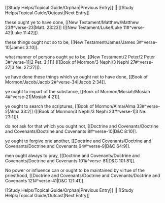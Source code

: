 [[Study Helps/Topical Guide/Orphan|Previous Entry]]  ||  [[Study Helps/Topical Guide/Outcast|Next Entry]]

 these ought ye to have done, [[New Testament/Matthew/Matthew 23#^verse-23|Matt. 23:23]] ([[New Testament/Luke/Luke 11#^verse-42|Luke 11:42]]).

 these things ought not so to be, [[New Testament/James/James 3#^verse-10|James 3:10]].

 what manner of persons ought ye to be, [[New Testament/2 Peter/2 Peter 3#^verse-11|2 Pet. 3:11]] ([[Book of Mormon/3 Nephi/3 Nephi 27#^verse-27|3 Ne. 27:27]]).

 ye have done these things which ye ought not to have done, [[Book of Mormon/Jacob/Jacob 2#^verse-34|Jacob 2:34]].

 ye ought to impart of the substance, [[Book of Mormon/Mosiah/Mosiah 4#^verse-21|Mosiah 4:21]].

 ye ought to search the scriptures, [[Book of Mormon/Alma/Alma 33#^verse-2|Alma 33:2]] ([[Book of Mormon/3 Nephi/3 Nephi 23#^verse-1|3 Ne. 23:1]]).

 do not ask for that which you ought not, [[Doctrine and Covenants/Doctrine and Covenants/Doctrine and Covenants 8#^verse-10|D&C 8:10]].

 ye ought to forgive one another, [[Doctrine and Covenants/Doctrine and Covenants/Doctrine and Covenants 64#^verse-9|D&C 64:9]].

 men ought always to pray, [[Doctrine and Covenants/Doctrine and Covenants/Doctrine and Covenants 101#^verse-81|D&C 101:81]].

 No power or influence can or ought to be maintained by virtue of the priesthood, [[Doctrine and Covenants/Doctrine and Covenants/Doctrine and Covenants 121#^verse-41|D&C 121:41]].

[[Study Helps/Topical Guide/Orphan|Previous Entry]]  ||  [[Study Helps/Topical Guide/Outcast|Next Entry]]